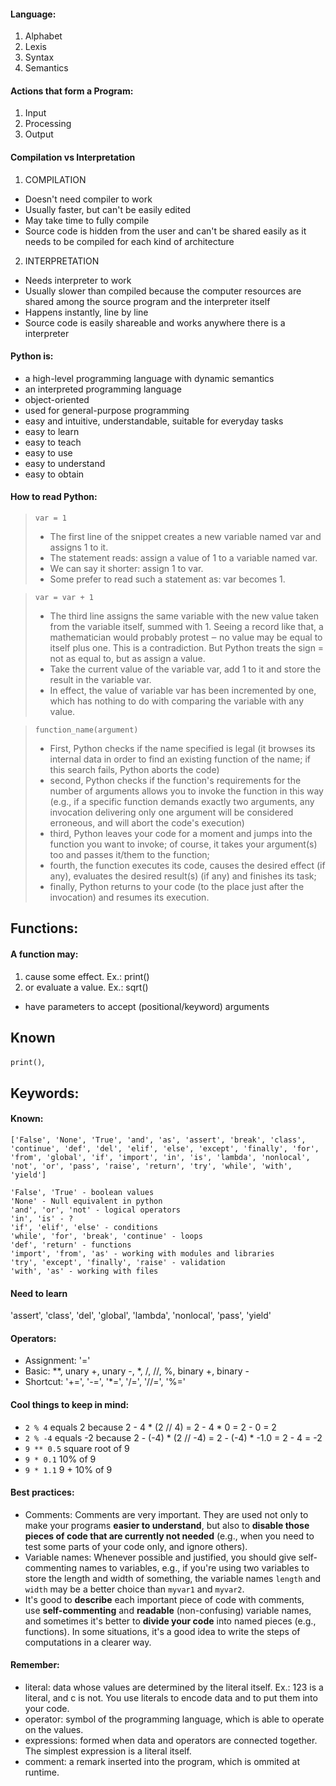 #### Language:
1. Alphabet
2. Lexis
3. Syntax
4. Semantics

#### Actions that form a Program:
1. Input
2. Processing
3. Output

#### Compilation vs Interpretation
1. COMPILATION
- Doesn't need compiler to work
- Usually faster, but can't be easily edited
- May take time to fully compile
- Source code is hidden from the user and can't be shared easily as it needs to be compiled for each kind of architecture

2. INTERPRETATION
- Needs interpreter to work
- Usually slower than compiled because the computer resources are shared among the source program and the interpreter itself
- Happens instantly, line by line
- Source code is easily shareable and works anywhere there is a interpreter

#### Python is:
- a high-level programming language with dynamic semantics
- an interpreted programming language
- object-oriented
- used for general-purpose programming
- easy and intuitive, understandable, suitable for everyday tasks
- easy to learn
- easy to teach
- easy to use
- easy to understand
- easy to obtain

#### How to read Python:
> `var = 1`
> - The first line of the snippet creates a new variable named var and assigns 1 to it.
> - The statement reads: assign a value of 1 to a variable named var.
> - We can say it shorter: assign 1 to var.
> - Some prefer to read such a statement as: var becomes 1.

> `var = var + 1`
> - The third line assigns the same variable with the new value taken from the variable itself, summed with 1. Seeing a record like that, a mathematician would probably protest ‒ no value may be equal to itself plus one. This is a contradiction. But Python treats the sign = not as equal to, but as assign a value.
> - Take the current value of the variable var, add 1 to it and store the result in the variable var.
> - In effect, the value of variable var has been incremented by one, which has nothing to do with comparing the variable with any value.

> `function_name(argument)`
> - First, Python checks if the name specified is legal (it browses its internal data in order to find an existing function of the name; if this search fails, Python aborts the code)
> - second, Python checks if the function's requirements for the number of arguments allows you to invoke the function in this way (e.g., if a specific function demands exactly two arguments, any invocation delivering only one argument will be considered erroneous, and will abort the code's execution)
> - third, Python leaves your code for a moment and jumps into the function you want to invoke; of course, it takes your argument(s) too and passes it/them to the function;
> - fourth, the function executes its code, causes the desired effect (if any), evaluates the desired result(s) (if any) and finishes its task;
> - finally, Python returns to your code (to the place just after the invocation) and resumes its execution.
 


## Functions:
#### A function may:
1. cause some effect. Ex.: print()
2. or evaluate a value. Ex.: sqrt()
- have parameters to accept (positional/keyword) arguments

## Known
`print()`, 

## Keywords:
#### Known:
```known
['False', 'None', 'True', 'and', 'as', 'assert', 'break', 'class', 'continue', 'def', 'del', 'elif', 'else', 'except', 'finally', 'for', 'from', 'global', 'if', 'import', 'in', 'is', 'lambda', 'nonlocal', 'not', 'or', 'pass', 'raise', 'return', 'try', 'while', 'with', 'yield']

'False', 'True' - boolean values
'None' - Null equivalent in python
'and', 'or', 'not' - logical operators
'in', 'is' - ?
'if', 'elif', 'else' - conditions
'while', 'for', 'break', 'continue' - loops
'def', 'return' - functions
'import', 'from', 'as' - working with modules and libraries
'try', 'except', 'finally', 'raise' - validation
'with', 'as' - working with files
```

#### Need to learn
'assert', 'class', 'del', 'global', 'lambda', 'nonlocal', 'pass', 'yield'

#### Operators:
- Assignment: '='
- Basic: **, unary +, unary -, *, /, //, %, binary +, binary -
- Shortcut: '+=', '-=', '*=', '/=', '//=', '%='

#### Cool things to keep in mind:
- `2 % 4` equals 2 because 2 - 4 * (2 // 4) = 2 - 4 * 0 = 2 - 0 = 2
- `2 % -4` equals -2 because 2 - (-4) * (2 // -4) = 2 - (-4) * -1.0 = 2 - 4 = -2
- `9 ** 0.5` square root of 9
- `9 * 0.1` 10% of 9
- `9 * 1.1` 9 + 10% of 9

#### Best practices:
- Comments: Comments are very important. They are used not only to make your programs **easier to understand**, but also to **disable those pieces of code that are currently not needed** (e.g., when you need to test some parts of your code only, and ignore others).
- Variable names: Whenever possible and justified, you should give self-commenting names to variables, e.g., if you're using two variables to store the length and width of something, the variable names `length` and `width` may be a better choice than `myvar1` and `myvar2`.
- It's good to **describe** each important piece of code with comments, use **self-commenting** and **readable** (non-confusing) variable names, and sometimes it's better to **divide your code** into named pieces (e.g., functions). In some situations, it's a good idea to write the steps of computations in a clearer way.

#### Remember:
- literal: data whose values are determined by the literal itself. Ex.: 123 is a literal, and c is not. You use literals to encode data and to put them into your code.
- operator: symbol of the programming language, which is able to operate on the values.
- expressions: formed when data and operators are connected together. The simplest expression is a literal itself.
- comment: a remark inserted into the program, which is ommited at runtime.
